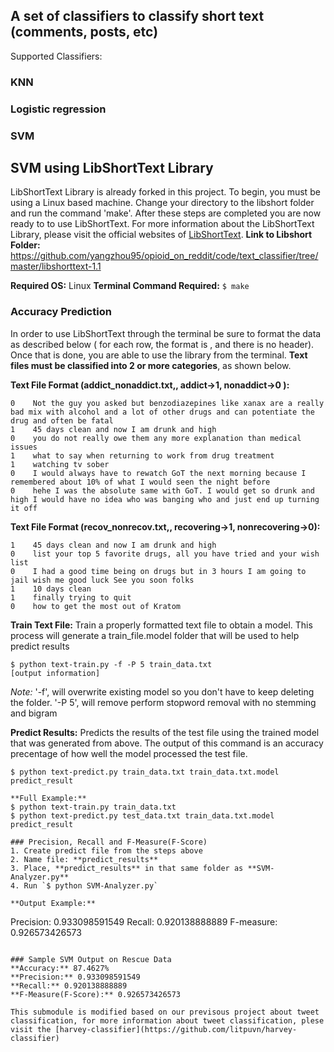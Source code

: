 ## A set of classifiers to classify short text (comments, posts, etc)

Supported Classifiers:
### KNN
### Logistic regression
### SVM

## SVM using LibShortText Library
LibShortText Library is already forked in this project. To begin, you must be using a Linux based machine. Change your directory to the libshort folder and run the command 'make'. After these steps are completed you are now ready to to use LibShortText. For more information about the LibShortText Library, please visit the official websites of [LibShortText](https://www.csie.ntu.edu.tw/~cjlin/libshorttext/).
**Link to Libshort Folder:** https://github.com/yangzhou95/opioid_on_reddit/code/text_classifier/tree/master/libshorttext-1.1


**Required OS:** Linux
**Terminal Command Required:** `$ make`

### Accuracy Prediction

In order to use LibShortText through the terminal be sure to format the data as described below ( for each row, the format is <LABEL><TAB><TEXT>, and there is no header). Once that is done, you are able to use the library from the terminal. **Text files must be classified into 2 or more categories**, as shown below.

**Text File Format (addict_nonaddict.txt,<LABEL><TAB><TEXT>, addict->1, nonaddict->0 ):** <LABEL><TAB><TEXT>
```
0    Not the guy you asked but benzodiazepines like xanax are a really bad mix with alcohol and a lot of other drugs and can potentiate the drug and often be fatal
1    45 days clean and now I am drunk and high
0    you do not really owe them any more explanation than medical issues
1    what to say when returning to work from drug treatment
1    watching tv sober
0    I would always have to rewatch GoT the next morning because I remembered about 10% of what I would seen the night before
0    hehe I was the absolute same with GoT. I would get so drunk and high I would have no idea who was banging who and just end up turning it off
```
  
**Text File Format (recov_nonrecov.txt,<LABEL><TAB><TEXT>, recovering->1, nonrecovering->0):** <LABEL><TAB><TEXT>
```
1    45 days clean and now I am drunk and high
0    list your top 5 favorite drugs, all you have tried and your wish list
0    I had a good time being on drugs but in 3 hours I am going to jail wish me good luck See you soon folks
1    10 days clean
1    finally trying to quit
0    how to get the most out of Kratom
```
  
**Train Text File:**
Train a properly formatted text file to obtain a model. This process will generate a train_file.model folder that will be used to help predict results

```
$ python text-train.py -f -P 5 train_data.txt
[output information]
```

*Note:* '-f', will overwrite existing model so you don't have to keep deleting the folder. '-P 5', will remove perform stopword removal with no stemming and bigram

**Predict Results:**
Predicts the results of the test file using the trained model that was generated from above. The output of this command is an accuracy precentage of how well the model processed the test file.
```
$ python text-predict.py train_data.txt train_data.txt.model predict_result

**Full Example:**
$ python text-train.py train_data.txt
$ python text-predict.py test_data.txt train_data.txt.model predict_result

### Precision, Recall and F-Measure(F-Score)
1. Create predict file from the steps above
2. Name file: **predict_results**
3. Place, **predict_results** in that same folder as **SVM-Analyzer.py**
4. Run `$ python SVM-Analyzer.py`

**Output Example:**
```
Precision: 0.933098591549
Recall: 0.920138888889
F-measure: 0.926573426573
```
 
### Sample SVM Output on Rescue Data
**Accuracy:** 87.4627%
**Precision:** 0.933098591549
**Recall:** 0.920138888889
**F-Measure(F-Score):** 0.926573426573

This submodule is modified based on our previsous project about tweet classification, for more information about tweet classification, plese visit the [harvey-classifier](https://github.com/litpuvn/harvey-classifier)